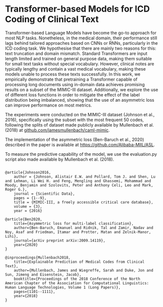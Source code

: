 # Transformer-based Models for ICD Coding of Clinical Text

Transformer-based Language Models have become the go-to approach for most NLP tasks. Nonetheless, in the medical domain, their performance still lags behind tailored approaches based on CNNs or RNNs, particularly in the ICD coding task. We hypothesise that there are mainly two reasons for this: text truncation and domain mismatch. Standard Transformers are input length limited and trained on general purpose data, making them suitable for small text tasks without special vocabulary. However, clinical notes are typically lengthy and contain a vast medical vocabulary, making these models unable to process these texts successfully. In this work, we empirically demonstrate that pretraining a Transformer capable of processing long documents using in-domain data achieves promising results on a subset of the MIMIC-III dataset. Additionally, we explore the use of different loss functions in order to mitigate the effect of the label distribution being imbalanced, showing that the use of an asymmetric loss can improve performance on most metrics.

The experiments were conducted on the MIMIC-III dataset (Johnson et al., 2016), specifically using the subset with the most frequent 50 codes, following the splits of dataset made publicly available by Mullenbach et al. (2018) at <a href="http://github.com/jamesmullenbach/caml-mimic">github.com/jamesmullenbach/caml-mimic</a>. 

The implementation of the asymmetric loss (Ben-Baruch et al., 2020) described  in the paper is available at  <a href="https://github.com/Alibaba-MIIL/ASL">https://github.com/Alibaba-MIIL/ASL</a>.

To measure the predictive capability of the model, we use the evaluation.py script also made available by Mullenbach et al. (2018).

<pre><code>
@article{Johnson2016,
    author = {Johnson, Alistair E.W. and Pollard, Tom J. and Shen, Lu and Lehman, Li Wei H. and Feng, Mengling and Ghassemi, Mohammad and Moody, Benjamin and Szolovits, Peter and Anthony Celi, Leo and Mark, Roger G.},
    journal = {Scientific Data},
    pages = {1--9},
    title = {MIMIC-III, a freely accessible critical care database},
    volume = {3},
    year = {2016}
    
@article{Ben2020,
    title={Asymmetric loss for multi-label classification},
    author={Ben-Baruch, Emanuel and Ridnik, Tal and Zamir, Nadav and Noy, Asaf and Friedman, Itamar and Protter, Matan and Zelnik-Manor, Lihi},
    journal={arXiv preprint arXiv:2009.14119},
    year={2020}
}

@inproceedings{Mullenbach2018,
    title={Explainable Prediction of Medical Codes from Clinical Text},
    author={Mullenbach, James and Wiegreffe, Sarah and Duke, Jon and Sun, Jimeng and Eisenstein, Jacob},
    booktitle={Proceedings of the 2018 Conference of the North American Chapter of the Association for Computational Linguistics: Human Language Technologies, Volume 1 (Long Papers)},
    pages={1101--1111},
    year={2018}
}
</code></pre>
